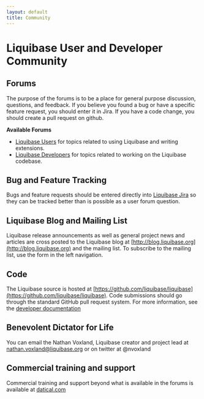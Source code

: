 ```yaml
---
layout: default
title: Community
---
```


# Liquibase User and Developer Community #

## Forums ##

The purpose of the forums is to be a place for general purpose discussion, questions, and feedback.
If you believe you found a bug or have a specific feature request, you should enter it in Jira.
If you have a code change, you should create a pull request on github.

**Available Forums**
- [Liquibase Users](http://forum.liquibase.org/#Forum/liquibase-users) for topics related to using Liquibase and writing extensions.
- [Liquibase Developers](http://forum.liquibase.org/#Forum/liquibase-development) for topics related to working on the Liquibase codebase.

## Bug and Feature Tracking ##

Bugs and feature requests should be entered directly into [Liquibase Jira](http://liquibase.jira.com/browse/CORE) so they can be tracked better than is possible as a user forum question.

## Liquibase Blog and Mailing List ##

Liquibase release announcements as well as general project news and articles are cross posted to the Liquibase blog at [http://blog.liquibase.org](http://blog.liquibase.org) and the mailing list. To subscribe to the mailing list, use the form in the left navigation.

## Code ##

The Liquibase source is hosted at [https://github.com/liquibase/liquibase](https://github.com/liquibase/liquibase). Code submissions should go through the standard GitHub pull request system.
For more information, see the [developer documentation](../development/index.html)

## Benevolent Dictator for Life ##

You can email the Nathan Voxland, Liquibase creator and project lead at nathan.voxland@liquibase.org or on twitter at @nvoxland

## Commercial training and support ##

Commercial training and support beyond what is available in the forums is available at [datical.com](http://www.datical.com/liquibase-support-training-datical/)